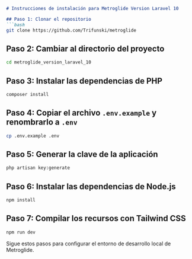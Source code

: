 ```markdown
# Instrucciones de instalación para Metroglide Version Laravel 10

## Paso 1: Clonar el repositorio
```bash
git clone https://github.com/Trifunski/metroglide
```

## Paso 2: Cambiar al directorio del proyecto
```bash
cd metroglide_version_laravel_10
```

## Paso 3: Instalar las dependencias de PHP
```bash
composer install
```

## Paso 4: Copiar el archivo `.env.example` y renombrarlo a `.env`
```bash
cp .env.example .env
```

## Paso 5: Generar la clave de la aplicación
```bash
php artisan key:generate
```

## Paso 6: Instalar las dependencias de Node.js
```bash
npm install
```

## Paso 7: Compilar los recursos con Tailwind CSS
```bash
npm run dev
```

Sigue estos pasos para configurar el entorno de desarrollo local de Metroglide.
```